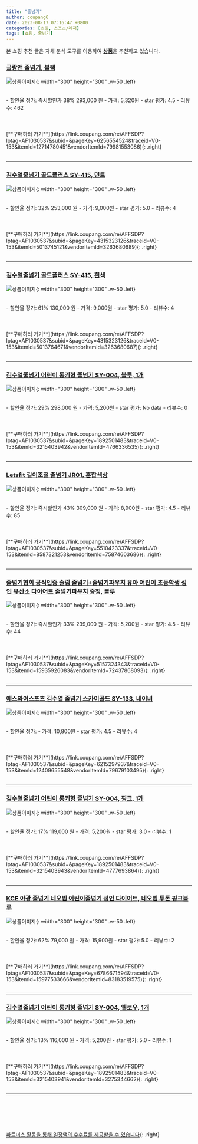 ```yaml
---
title: "줄넘기"
author: coupang6
date: 2023-08-17 07:16:47 +0800
categories: [쇼핑, 스포츠/레저]
tags: [쇼핑, 줄넘기]
---
```


본 쇼핑 추천 글은 자체 분석 도구를 이용하여 [**상품**](https://link.coupang.com/a/bao1ui)을 추천하고 있습니다.

### [글랑앤 줄넘기, 블랙](https://link.coupang.com/re/AFFSDP?lptag=AF1030537&subid=&pageKey=6256554524&traceid=V0-153&itemId=12714780451&vendorItemId=79981553086)

![상품이미지](https://thumbnail6.coupangcdn.com/thumbnails/remote/230x230ex/image/retail/images/6013772061710767-f93e2c98-d9d6-42c8-adfc-85d41e5a105b.jpg){: width="300" height="300" .w-50 .left}


<br>
- 할인율 정가: 즉시할인가 38%  293,000   원
- 가격: 5,320원
- star 평가: 4.5
- 리뷰수: 462
<br>
<br>
<br>
<br>
[**구매하러 가기**](https://link.coupang.com/re/AFFSDP?lptag=AF1030537&subid=&pageKey=6256554524&traceid=V0-153&itemId=12714780451&vendorItemId=79981553086){: .right}
<br>
<br>

---

### [김수열줄넘기 골드플러스 SY-415, 민트](https://link.coupang.com/re/AFFSDP?lptag=AF1030537&subid=&pageKey=4315323126&traceid=V0-153&itemId=5013745121&vendorItemId=3263680689)

![상품이미지](https://thumbnail7.coupangcdn.com/thumbnails/remote/230x230ex/image/retail/images/1845910321668203-1387ebae-6687-43d2-85eb-c38afdd992dd.jpg){: width="300" height="300" .w-50 .left}


<br>
- 할인율 정가: 32%  253,000   원
- 가격: 9,000원
- star 평가: 5.0
- 리뷰수: 4
<br>
<br>
<br>
<br>
[**구매하러 가기**](https://link.coupang.com/re/AFFSDP?lptag=AF1030537&subid=&pageKey=4315323126&traceid=V0-153&itemId=5013745121&vendorItemId=3263680689){: .right}
<br>
<br>

---

### [김수열줄넘기 골드플러스 SY-415, 흰색](https://link.coupang.com/re/AFFSDP?lptag=AF1030537&subid=&pageKey=4315323126&traceid=V0-153&itemId=5013764671&vendorItemId=3263680687)

![상품이미지](https://thumbnail10.coupangcdn.com/thumbnails/remote/230x230ex/image/product/image/vendoritem/2019/05/03/3263680687/bc844975-dff7-48fd-8fb2-784f53f7a888.jpg){: width="300" height="300" .w-50 .left}


<br>
- 할인율 정가: 61%  130,000   원
- 가격: 9,000원
- star 평가: 5.0
- 리뷰수: 4
<br>
<br>
<br>
<br>
[**구매하러 가기**](https://link.coupang.com/re/AFFSDP?lptag=AF1030537&subid=&pageKey=4315323126&traceid=V0-153&itemId=5013764671&vendorItemId=3263680687){: .right}
<br>
<br>

---

### [김수열줄넘기 어린이 롱키형 줄넘기 SY-004, 블루, 1개](https://link.coupang.com/re/AFFSDP?lptag=AF1030537&subid=&pageKey=1892501483&traceid=V0-153&itemId=3215403942&vendorItemId=4766336535)

![상품이미지](https://thumbnail7.coupangcdn.com/thumbnails/remote/230x230ex/image/retail/images/2429817861423740-32c3678e-4500-4fbd-8a82-035bfd905677.jpg){: width="300" height="300" .w-50 .left}


<br>
- 할인율 정가: 29%  298,000   원
- 가격: 5,200원
- star 평가: No data
- 리뷰수: 0
<br>
<br>
<br>
<br>
[**구매하러 가기**](https://link.coupang.com/re/AFFSDP?lptag=AF1030537&subid=&pageKey=1892501483&traceid=V0-153&itemId=3215403942&vendorItemId=4766336535){: .right}
<br>
<br>

---

### [Letsfit 길이조절 줄넘기 JR01, 혼합색상](https://link.coupang.com/re/AFFSDP?lptag=AF1030537&subid=&pageKey=5510423337&traceid=V0-153&itemId=8587321253&vendorItemId=75874603686)

![상품이미지](https://thumbnail6.coupangcdn.com/thumbnails/remote/230x230ex/image/rs_quotation_api/rkr3karm/fc100b3a676f4376b03a0eaf2f709c7d.jpg){: width="300" height="300" .w-50 .left}


<br>
- 할인율 정가: 즉시할인가 43%  309,000   원
- 가격: 8,900원
- star 평가: 4.5
- 리뷰수: 85
<br>
<br>
<br>
<br>
[**구매하러 가기**](https://link.coupang.com/re/AFFSDP?lptag=AF1030537&subid=&pageKey=5510423337&traceid=V0-153&itemId=8587321253&vendorItemId=75874603686){: .right}
<br>
<br>

---

### [줄넘기협회 공식인증 슬림 줄넘기+줄넘기파우치 유아 어린이 초등학생 성인 유산소 다이어트 줄넘기파우치 증정, 블루](https://link.coupang.com/re/AFFSDP?lptag=AF1030537&subid=&pageKey=5157324343&traceid=V0-153&itemId=15935926083&vendorItemId=72437868093)

![상품이미지](https://thumbnail6.coupangcdn.com/thumbnails/remote/230x230ex/image/vendor_inventory/596b/de559ccffa255bb4c89476519dfbbde5fbf03c3a65f2bfce2e453dd14c67.jpg){: width="300" height="300" .w-50 .left}


<br>
- 할인율 정가: 즉시할인가 33%  239,000   원
- 가격: 5,200원
- star 평가: 4.5
- 리뷰수: 44
<br>
<br>
<br>
<br>
[**구매하러 가기**](https://link.coupang.com/re/AFFSDP?lptag=AF1030537&subid=&pageKey=5157324343&traceid=V0-153&itemId=15935926083&vendorItemId=72437868093){: .right}
<br>
<br>

---

### [에스와이스포츠 김수열 줄넘기 스카이골드 SY-133, 네이비](https://link.coupang.com/re/AFFSDP?lptag=AF1030537&subid=&pageKey=6215297937&traceid=V0-153&itemId=12409655548&vendorItemId=79679103495)

![상품이미지](https://thumbnail10.coupangcdn.com/thumbnails/remote/230x230ex/image/rs_quotation_api/mqedsesv/30c6ef2d0aef4f0cb17968115e7065e0.jpg){: width="300" height="300" .w-50 .left}


<br>
- 할인율 정가: 
- 가격: 10,800원
- star 평가: 4.5
- 리뷰수: 4
<br>
<br>
<br>
<br>
[**구매하러 가기**](https://link.coupang.com/re/AFFSDP?lptag=AF1030537&subid=&pageKey=6215297937&traceid=V0-153&itemId=12409655548&vendorItemId=79679103495){: .right}
<br>
<br>

---

### [김수열줄넘기 어린이 롱키형 줄넘기 SY-004, 핑크, 1개](https://link.coupang.com/re/AFFSDP?lptag=AF1030537&subid=&pageKey=1892501483&traceid=V0-153&itemId=3215403943&vendorItemId=4777693864)

![상품이미지](https://thumbnail10.coupangcdn.com/thumbnails/remote/230x230ex/image/retail/images/2019/05/13/21/5/1ff1b6e1-27d7-4f80-8c4a-3f0bb9e9a53e.jpg){: width="300" height="300" .w-50 .left}


<br>
- 할인율 정가: 17%  119,000   원
- 가격: 5,200원
- star 평가: 3.0
- 리뷰수: 1
<br>
<br>
<br>
<br>
[**구매하러 가기**](https://link.coupang.com/re/AFFSDP?lptag=AF1030537&subid=&pageKey=1892501483&traceid=V0-153&itemId=3215403943&vendorItemId=4777693864){: .right}
<br>
<br>

---

### [KCE 야광 줄넘기 네오빔 어린이줄넘기 성인 다이어트, 네오빔 투톤 핑크블루](https://link.coupang.com/re/AFFSDP?lptag=AF1030537&subid=&pageKey=6786671594&traceid=V0-153&itemId=15977533666&vendorItemId=83183519575)

![상품이미지](https://thumbnail6.coupangcdn.com/thumbnails/remote/230x230ex/image/vendor_inventory/3695/24bd629417407fdaf6fd14738cd8c0b52c92e4a7f3cccb3ff2b4cafcb28c.jpg){: width="300" height="300" .w-50 .left}


<br>
- 할인율 정가: 62%  79,000   원
- 가격: 15,900원
- star 평가: 5.0
- 리뷰수: 2
<br>
<br>
<br>
<br>
[**구매하러 가기**](https://link.coupang.com/re/AFFSDP?lptag=AF1030537&subid=&pageKey=6786671594&traceid=V0-153&itemId=15977533666&vendorItemId=83183519575){: .right}
<br>
<br>

---

### [김수열줄넘기 어린이 롱키형 줄넘기 SY-004, 옐로우, 1개](https://link.coupang.com/re/AFFSDP?lptag=AF1030537&subid=&pageKey=1892501483&traceid=V0-153&itemId=3215403941&vendorItemId=3275344662)

![상품이미지](https://thumbnail7.coupangcdn.com/thumbnails/remote/230x230ex/image/product/image/vendoritem/2019/05/07/3275344662/9572ee27-ab4c-4361-9ac5-66e1b95d84a0.jpg){: width="300" height="300" .w-50 .left}


<br>
- 할인율 정가: 13%  116,000   원
- 가격: 5,200원
- star 평가: 5.0
- 리뷰수: 1
<br>
<br>
<br>
<br>
[**구매하러 가기**](https://link.coupang.com/re/AFFSDP?lptag=AF1030537&subid=&pageKey=1892501483&traceid=V0-153&itemId=3215403941&vendorItemId=3275344662){: .right}
<br>
<br>

---
<br><br><br><br><br> [파트너스 활동을 통해 일정액의 수수료를 제공받을 수 있습니다](https://link.coupang.com/a/bao1ui){: .right}